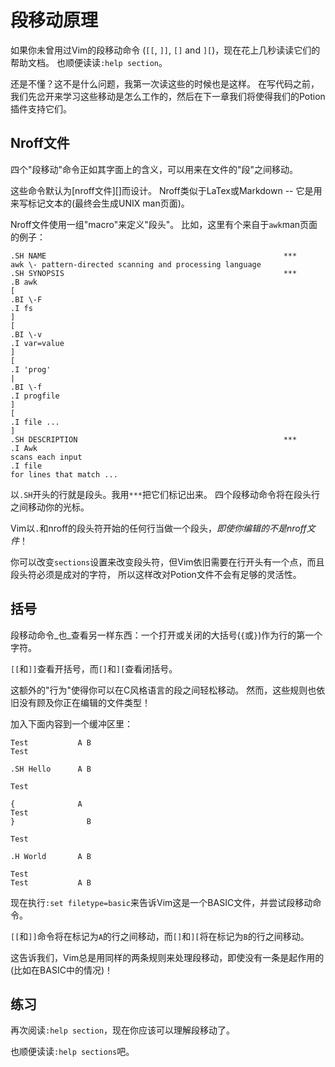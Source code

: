 # 段移动原理

如果你未曾用过Vim的段移动命令 (`[[`, `]]`, `[]` and `][`)，现在花上几秒读读它们的帮助文档。 也顺便读读`:help
section`。

还是不懂？这不是什么问题，我第一次读这些的时候也是这样。
在写代码之前，我们先岔开来学习这些移动是怎么工作的，然后在下一章我们将使得我们的Potion插件支持它们。

## Nroff文件

四个"段移动"命令正如其字面上的含义，可以用来在文件的"段"之间移动。

这些命令默认为[nroff文件][]而设计。 Nroff类似于LaTex或Markdown -- 它是用来写标记文本的(最终会生成UNIX man页面)。

Nroff文件使用一组"macro"来定义"段头"。 比如，这里有个来自于`awk`man页面的例子：

    
    
    .SH NAME                                                     ***
    awk \- pattern-directed scanning and processing language
    .SH SYNOPSIS                                                 ***
    .B awk
    [
    .BI \-F
    .I fs
    ]
    [
    .BI \-v
    .I var=value
    ]
    [
    .I 'prog'
    |
    .BI \-f
    .I progfile
    ]
    [
    .I file ...
    ]
    .SH DESCRIPTION                                              ***
    .I Awk
    scans each input
    .I file
    for lines that match ...

以`.SH`开头的行就是段头。我用`***`把它们标记出来。 四个段移动命令将在段头行之间移动你的光标。

Vim以`.`和nroff的段头符开始的任何行当做一个段头，_即使你编辑的不是nroff文件_！

你可以改变`sections`设置来改变段头符，但Vim依旧需要在行开头有一个点，而且段头符必须是成对的字符，
所以这样改对Potion文件不会有足够的灵活性。

## 括号

段移动命令_也_查看另一样东西：一个打开或关闭的大括号(`{`或`}`)作为行的第一个字符。

`[[`和`]]`查看开括号，而`[]`和`][`查看闭括号。

这额外的"行为"使得你可以在C风格语言的段之间轻松移动。 然而，这些规则也依旧没有顾及你正在编辑的文件类型！

加入下面内容到一个缓冲区里：

    
    
    Test           A B
    Test
    
    .SH Hello      A B
    
    Test
    
    {              A
    Test
    }                B
    
    Test
    
    .H World       A B
    
    Test
    Test           A B

现在执行`:set filetype=basic`来告诉Vim这是一个BASIC文件，并尝试段移动命令。

`[[`和`]]`命令将在标记为`A`的行之间移动，而`[]`和`][`将在标记为`B`的行之间移动。

这告诉我们，Vim总是用同样的两条规则来处理段移动，即使没有一条是起作用的(比如在BASIC中的情况)！

## 练习

再次阅读`:help section`，现在你应该可以理解段移动了。

也顺便读读`:help sections`吧。

